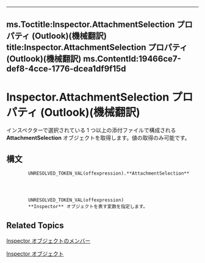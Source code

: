 

---
ms.Toctitle:Inspector.AttachmentSelection プロパティ (Outlook)(機械翻訳)
title:Inspector.AttachmentSelection プロパティ (Outlook)(機械翻訳)
ms.ContentId:19466ce7-def8-4cce-1776-dcea1df9f15d
---
# Inspector.AttachmentSelection プロパティ (Outlook)(機械翻訳)




インスペクターで選択されている 1 つ以上の添付ファイルで構成される **AttachmentSelection** オブジェクトを取得します。値の取得のみ可能です。

## 構文

            UNRESOLVED_TOKEN_VAL(offexpression).**AttachmentSelection**




            UNRESOLVED_TOKEN_VAL(offexpression)
            **Inspector** オブジェクトを表す変数を指定します。



## Related Topics

[Inspector オブジェクトのメンバー](acd3e13f-4727-7966-d2a5-a95e4528425c.md)

[Inspector オブジェクト](d7384756-669c-0549-1032-c3b864187994.md)




